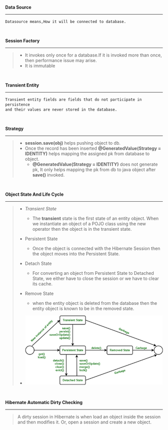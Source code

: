 **Data Source** <hr />

```
Datasource means,How it will be connected to database.
```
<br />

**Session Factory** <hr /> 
> - It invokes only once for a database.If it is invoked more than once, then performance issue may arise.
> - It is immutable

<br />

**Transient Entity** <hr />
```
Transient entity fields are fields that do not participate in persistence
and their values are never stored in the database.
```
<br />

**Strategy** <hr />
> - **session.save(obj)** helps pushing object to db.
> - Once the record has been inserted **@GeneratedValue(Strategy = IDENTITY)** helps mapping the assigned pk from database to object.
>    - **@GeneratedValue(Strategy = IDENTITY)** does not generate pk, It only helps mapping the pk from db to java object after **save()** invoked.

<br />

**Object State And Life Cycle** <hr />
> - _Transient State_
>     - The **transient** state is the first state of an entity object. When we instantiate an object of a POJO class using the new operator then the
>       object is in the transient state.
> - Persistent State
>     - Once the object is connected with the Hibernate Session then the object moves into the Persistent State.
> - Detach State
>     - For converting an object from Persistent State to Detached State, we either have to close the session or we have to clear its cache.
> - Remove State
>      - when the entity object is deleted from the database then the entity object is known to be in the removed state.
>   
> - ![Life Cycle](GFGHibernateLifecycle.png)

<br />

**Hibernate Automatic Dirty Checking** <hr />
>A dirty session in Hibernate is when  load an object inside the session and then modifies it. Or, open a session and
> create a new object.


